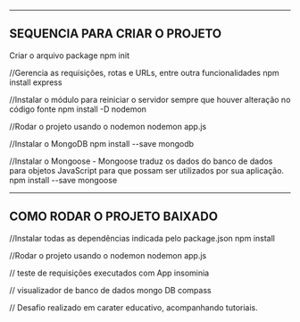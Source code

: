 --------------------------------------
SEQUENCIA PARA CRIAR O PROJETO
--------------------------------------
Criar o arquivo package
npm init

//Gerencia as requisições, rotas e URLs, entre outra funcionalidades
npm install express

//Instalar o módulo para reiniciar o servidor sempre que houver alteração no código fonte
npm install -D nodemon

//Rodar o projeto usando o nodemon 
nodemon app.js

//Instalar o MongoDB
npm install --save mongodb

//Instalar o Mongoose - Mongoose traduz os dados do banco de dados para objetos JavaScript para que possam ser utilizados por sua aplicação.
npm install --save mongoose

--------------------------------------
COMO RODAR O PROJETO BAIXADO
--------------------------------------

//Instalar todas as dependências indicada pelo package.json
npm install

//Rodar o projeto usando o nodemon 
nodemon app.js

// teste de requisições executados com App insominia

// visualizador de banco de dados mongo DB compass

// Desafio realizado em carater educativo, acompanhando tutoriais.
